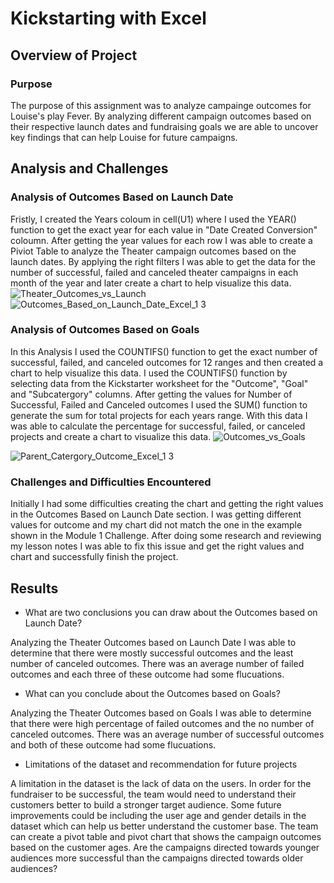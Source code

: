 # Kickstarting with Excel

## Overview of Project

### Purpose

The purpose of this assignment was to analyze campainge outcomes for Louise's play Fever. By analyzing different campaign outcomes based 
on their respective launch dates and fundraising goals we are able to uncover key findings that can help Louise for future campaigns. 

## Analysis and Challenges

### Analysis of Outcomes Based on Launch Date

Fristly, I created the Years coloum in cell(U1) where I used the YEAR() function to get the exact year for each value in "Date Created Conversion" coloumn.
After getting the year values for each row I was able to create a Piviot Table to analyze the Theater campaign outcomes based on the launch dates.
By applying the right filters I was able to get the data for the number of successful, failed and canceled theater campaigns in each month of the year
and later create a chart to help visualize this data. 
 ![Theater_Outcomes_vs_Launch](https://user-images.githubusercontent.com/100486461/183517087-626fc4d3-a692-4cb2-b696-d3e85051b26f.png)
![Outcomes_Based_on_Launch_Date_Excel_1 3](https://user-images.githubusercontent.com/100486461/183517126-2be5ad3f-7c2f-496f-a37c-df64bbdbf42c.png)



### Analysis of Outcomes Based on Goals

In this Analysis I used the COUNTIFS() function to get the exact number of successful, failed, and canceled outcomes for 12 ranges and then created a chart to help visualize this data.
I used the COUNTIFS() function by selecting data from the Kickstarter worksheet for the "Outcome", "Goal" and "Subcatergory" columns. 
After getting the values for Number of Successful, Failed and Canceled outcomes I used the SUM() function to generate the sum for total projects for each years range.
With this data I was able to calculate the percentage for successful, failed, or canceled projects and create a chart to visualize this data.
![Outcomes_vs_Goals](https://user-images.githubusercontent.com/100486461/183517048-ecdd8e7d-6640-4d0e-8845-daee9241e8ef.png)

![Parent_Catergory_Outcome_Excel_1 3](https://user-images.githubusercontent.com/100486461/183517210-96227c27-ecaa-411e-a037-92a5ee73cd36.png)


### Challenges and Difficulties Encountered

Initially I had some difficulties creating the chart and getting the right values in the Outcomes Based on Launch Date section. 
I was getting different values for outcome and my chart did not match the one in the example shown in the Module 1 Challenge. 
After doing some research and reviewing my lesson notes I was able to fix this issue and get the right values and chart and successfully finish the project. 


## Results

- What are two conclusions you can draw about the Outcomes based on Launch Date?

Analyzing the Theater Outcomes based on Launch Date I was able to determine that there were mostly successful outcomes and
the least number of canceled outcomes. There was an average number of failed outcomes and each three of these outcome had some flucuations. 


- What can you conclude about the Outcomes based on Goals?

Analyzing the Theater Outcomes based on Goals I was able to determine that there were high percentage of failed outcomes and
the no number of canceled outcomes. There was an average number of successful outcomes and both of these outcome had some flucuations. 

- Limitations of the dataset and recommendation for future projects

A limitation in the dataset is the lack of data on the users. In order for the fundraiser to be successful, the team would need to understand their customers better to build a stronger target audience. Some future improvements could be including the user age and gender details in the dataset which can help us better understand the customer base. The team can create a pivot table and pivot chart that shows the campaign outcomes based on the customer ages. Are the campaigns directed towards younger audiences more successful than the campaigns directed towards older audiences?
